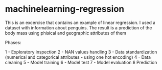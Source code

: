 # machinelearning-regression

This is an excercise that contains an example of linear regression.
I used a dataset with information about penguins. The result is a prediction of the body mass using phisical and geographic attributes of them

Phases:

1 - Exploratory inspection
2 - NAN values handling
3 - Data standardization (numerical and categorical attributes - using one hot encoding)
4 - Data cleaning
5 - Model training
6 - Model test
7 - Model evaluation
8 Prediction

